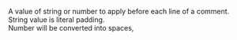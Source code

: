 A value of string or number to apply before each line of a comment.  
String value is literal padding.  
Number will be converted into spaces,  